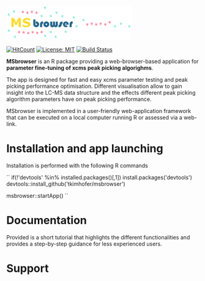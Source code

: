 ![MSbrowser Logo](www/MSbrowser_logo_tricolour_alpha.png)

[![HitCount](http://hits.dwyl.io/tkimhofer/msbrowser.svg)](http://hits.dwyl.io/tkimhofer/msbrowser)
[![License: MIT](https://img.shields.io/badge/License-MIT-yellow.svg)](https://opensource.org/licenses/MIT)
[![Build Status](https://travis-ci.org/rstudio/rmarkdown.svg?branch=master)](https://travis-ci.org/rstudio/rmarkdown)

**MSbrowser** is an R package providing a web-browser-based application for **parameter fine-tuning of xcms peak picking algorighms**. 

The app is designed for fast and easy xcms parameter testing and peak picking performance optimisation. Different visualisation allow to gain insight into the LC-MS data structure and the effects different peak picking algorithm parameters have on peak picking performance. 

MSbrowser is implemented in a user-friendly web-application framework that can be executed on a local computer running R or assessed via a web-link.

# Installation and app launching
Installation is performed with the following R commands

``
if(!'devtools' %in% installed.packages()[,1]) install.packages('devtools')
devtools::install_github('tkimhofer/msbrowser')

msbrowser::startApp()
``


# Documentation
Provided is a short tutorial that highlights the different functionalities and provides a step-by-step guidance for less experienced users.


# Support
